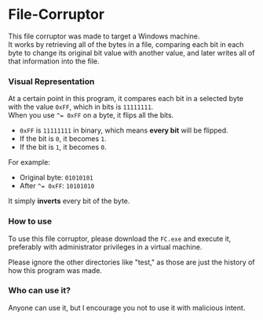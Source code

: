 
# File-Corruptor
This file corruptor was made to target a Windows machine.  
It works by retrieving all of the bytes in a file, comparing each bit in each byte to change its original bit value with another value, and later writes all of that information into the file.

### Visual Representation
At a certain point in this program, it compares each bit in a selected byte with the value `0xFF`, which in bits is `11111111`.  
When you use `^= 0xFF` on a byte, it flips all the bits.

- `0xFF` is `11111111` in binary, which means **every bit** will be flipped.
- If the bit is `0`, it becomes `1`.
- If the bit is `1`, it becomes `0`.

For example:
- Original byte:   `01010101`
- After `^= 0xFF`: `10101010`

It simply **inverts** every bit of the byte.


### How to use
To use this file corruptor, please download the `FC.exe` and execute it, preferably with administrator privileges in a virtual machine.

Please ignore the other directories like "test," as those are just the history of how this program was made.

### Who can use it?
Anyone can use it, but I encourage you not to use it with malicious intent.

